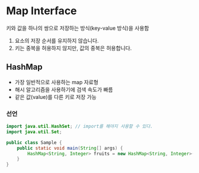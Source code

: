 # Map Interface
키와 값을 하나의 쌍으로 저장하는 방식(key-value 방식)을 사용함

1. 요소의 저장 순서를 유지하지 않습니다.
2. 키는 중복을 허용하지 않지만, 값의 중복은 허용합니다.

## HashMap
- 가장 일반적으로 사용하는 map 자료형
- 해시 알고리즘을 사용하기에 검색 속도가 빠름
- 같은 값(value)를 다른 키로 저장 가능

### 선언
``` java
import java.util.HashSet; // import를 해야지 사용할 수 있다.
import java.util.Set;

public class Sample {
    public static void main(String[] args) {
        HashMap<String, Integer> fruits = new HashMap<String, Integer>(); // HashMap 선언
    }
}
```